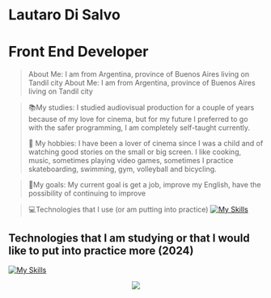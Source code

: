 
# Lautaro Di Salvo

# Front End Developer


> About Me: I am from Argentina, province of Buenos Aires living on Tandil city
> About Me: I am from Argentina, province of Buenos Aires living on Tandil city

> 📚My studies: I studied audiovisual production for a couple of years because of my love for cinema, but for my future I preferred to go with the safer programming, I am completely self-taught currently.
> 
>🤙 My hobbies: I have been a lover of cinema since I was a child and of watching good stories on the small or big screen. I like cooking, music, sometimes playing video games, sometimes I practice skateboarding, swimming, gym, volleyball and bicycling.

> 🙌My goals: My current goal is get a job, improve my English, have the possibility of continuing to improve

> 💻Technologies that I use (or am putting into practice)
[![My Skills](https://skillicons.dev/icons?i=html,css,js,tailwind,typescript,react,figma,vite,premiere,npm,yarn,notion,powershell,bash,scss,vscode,git,netlify,linkedin,firebase,discord,codepen)](https://skillicons.dev)

## Technologies that I am studying or that I would like to put into practice more (2024)
[![My Skills](https://skillicons.dev/icons?i=java,mysql,redux,astro)](https://skillicons.dev)


<div align="center">
    <a href="www.linkedin.com/in/ldsfrontend"></a>
    <img align="center" src="https://img.shields.io/badge/linkedin-%230077B5.svg?style=for-the-badge&logo=linkedin&logoColor=white" />
</div>



